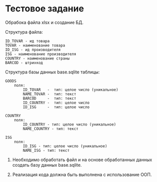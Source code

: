 # Тестовое задание #

Обрабока файла xlsx и создание БД.

Cтруктура файла:

    ID_TOVAR - ид товара
    TOVAR - наименование товара
    ID_ISG - ид производителя
    ISG - наименование производителя
    COUNTRY - наименование страны
    BARCOD - штрихкод

Структура базы данных base.sqlite таблицы:

    GOODS
        поля:
            ID_TOVAR   -  тип: целое число (уникальное)
            NAME_TOVAR -  тип: текст
            BARCOD     -  тип: текст
            ID_COUNTRY -  тип: целое число
            ID_ISG     -  тип: целое число
    
    COUNTRY
        поля:
            ID_COUNTRY - тип: целое число (уникальное)
            NAME_COUNTRY - тип: текст    

    ISG
        поля:
            ID_ISG - тип: целое число (уникальное)
            NAME_ISG - тип: текст
    

1. Необходимо обработать файл и на основе обработанных данных создать базу данных base.sqlite.

2. Реализация кода должна быть выполнена с использование ООП.
